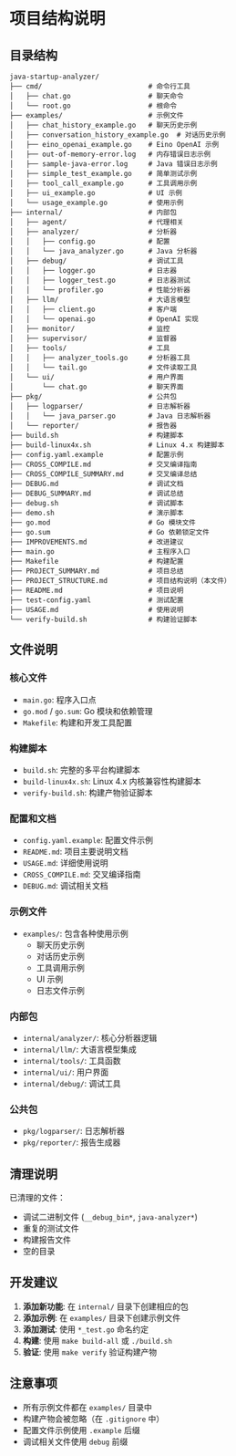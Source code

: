 # 项目结构说明

## 目录结构

```
java-startup-analyzer/
├── cmd/                          # 命令行工具
│   ├── chat.go                   # 聊天命令
│   └── root.go                   # 根命令
├── examples/                     # 示例文件
│   ├── chat_history_example.go   # 聊天历史示例
│   ├── conversation_history_example.go  # 对话历史示例
│   ├── eino_openai_example.go    # Eino OpenAI 示例
│   ├── out-of-memory-error.log   # 内存错误日志示例
│   ├── sample-java-error.log     # Java 错误日志示例
│   ├── simple_test_example.go    # 简单测试示例
│   ├── tool_call_example.go      # 工具调用示例
│   ├── ui_example.go             # UI 示例
│   └── usage_example.go          # 使用示例
├── internal/                     # 内部包
│   ├── agent/                    # 代理相关
│   ├── analyzer/                 # 分析器
│   │   ├── config.go             # 配置
│   │   └── java_analyzer.go      # Java 分析器
│   ├── debug/                    # 调试工具
│   │   ├── logger.go             # 日志器
│   │   ├── logger_test.go        # 日志器测试
│   │   └── profiler.go           # 性能分析器
│   ├── llm/                      # 大语言模型
│   │   ├── client.go             # 客户端
│   │   └── openai.go             # OpenAI 实现
│   ├── monitor/                  # 监控
│   ├── supervisor/               # 监督器
│   ├── tools/                    # 工具
│   │   ├── analyzer_tools.go     # 分析器工具
│   │   └── tail.go               # 文件读取工具
│   └── ui/                       # 用户界面
│       └── chat.go               # 聊天界面
├── pkg/                          # 公共包
│   ├── logparser/                # 日志解析器
│   │   └── java_parser.go        # Java 日志解析器
│   └── reporter/                 # 报告器
├── build.sh                      # 构建脚本
├── build-linux4x.sh              # Linux 4.x 构建脚本
├── config.yaml.example           # 配置示例
├── CROSS_COMPILE.md              # 交叉编译指南
├── CROSS_COMPILE_SUMMARY.md      # 交叉编译总结
├── DEBUG.md                      # 调试文档
├── DEBUG_SUMMARY.md              # 调试总结
├── debug.sh                      # 调试脚本
├── demo.sh                       # 演示脚本
├── go.mod                        # Go 模块文件
├── go.sum                        # Go 依赖锁定文件
├── IMPROVEMENTS.md               # 改进建议
├── main.go                       # 主程序入口
├── Makefile                      # 构建配置
├── PROJECT_SUMMARY.md            # 项目总结
├── PROJECT_STRUCTURE.md          # 项目结构说明（本文件）
├── README.md                     # 项目说明
├── test-config.yaml              # 测试配置
├── USAGE.md                      # 使用说明
└── verify-build.sh               # 构建验证脚本
```

## 文件说明

### 核心文件
- `main.go`: 程序入口点
- `go.mod` / `go.sum`: Go 模块和依赖管理
- `Makefile`: 构建和开发工具配置

### 构建脚本
- `build.sh`: 完整的多平台构建脚本
- `build-linux4x.sh`: Linux 4.x 内核兼容性构建脚本
- `verify-build.sh`: 构建产物验证脚本

### 配置和文档
- `config.yaml.example`: 配置文件示例
- `README.md`: 项目主要说明文档
- `USAGE.md`: 详细使用说明
- `CROSS_COMPILE.md`: 交叉编译指南
- `DEBUG.md`: 调试相关文档

### 示例文件
- `examples/`: 包含各种使用示例
  - 聊天历史示例
  - 对话历史示例
  - 工具调用示例
  - UI 示例
  - 日志文件示例

### 内部包
- `internal/analyzer/`: 核心分析器逻辑
- `internal/llm/`: 大语言模型集成
- `internal/tools/`: 工具函数
- `internal/ui/`: 用户界面
- `internal/debug/`: 调试工具

### 公共包
- `pkg/logparser/`: 日志解析器
- `pkg/reporter/`: 报告生成器

## 清理说明

已清理的文件：
- 调试二进制文件 (`__debug_bin*`, `java-analyzer*`)
- 重复的测试文件
- 构建报告文件
- 空的目录

## 开发建议

1. **添加新功能**: 在 `internal/` 目录下创建相应的包
2. **添加示例**: 在 `examples/` 目录下创建示例文件
3. **添加测试**: 使用 `*_test.go` 命名约定
4. **构建**: 使用 `make build-all` 或 `./build.sh`
5. **验证**: 使用 `make verify` 验证构建产物

## 注意事项

- 所有示例文件都在 `examples/` 目录中
- 构建产物会被忽略（在 `.gitignore` 中）
- 配置文件示例使用 `.example` 后缀
- 调试相关文件使用 `debug` 前缀
